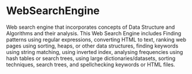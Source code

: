 # WebSearchEngine
Web search engine that incorporates concepts of Data Structure and Algorithms and their analysis. This Web Search Engine includes Finding patterns using regular expressions, converting HTML to text, ranking web pages using sorting, heaps, or other data structures, finding keywords using string matching, using inverted index, analysing frequencies using hash tables or search trees, using large dictionaries/datasets, sorting techniques, search trees, and spellchecking keywords or HTML files. 
